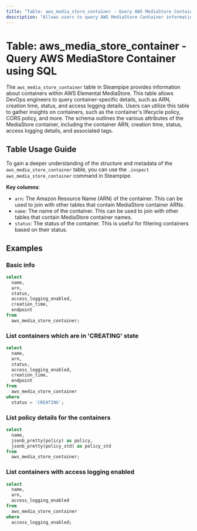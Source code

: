 ```yaml
---
title: "Table: aws_media_store_container - Query AWS MediaStore Container using SQL"
description: "Allows users to query AWS MediaStore Container information, including ARN, creation time, status, and access logging details."
---
```


# Table: aws_media_store_container - Query AWS MediaStore Container using SQL

The `aws_media_store_container` table in Steampipe provides information about containers within AWS Elemental MediaStore. This table allows DevOps engineers to query container-specific details, such as ARN, creation time, status, and access logging details. Users can utilize this table to gather insights on containers, such as the container's lifecycle policy, CORS policy, and more. The schema outlines the various attributes of the MediaStore container, including the container ARN, creation time, status, access logging details, and associated tags.

## Table Usage Guide

To gain a deeper understanding of the structure and metadata of the `aws_media_store_container` table, you can use the `.inspect aws_media_store_container` command in Steampipe.

**Key columns**:

- `arn`: The Amazon Resource Name (ARN) of the container. This can be used to join with other tables that contain MediaStore container ARNs.
- `name`: The name of the container. This can be used to join with other tables that contain MediaStore container names.
- `status`: The status of the container. This is useful for filtering containers based on their status.

## Examples

### Basic info

```sql
select
  name,
  arn,
  status,
  access_logging_enabled,
  creation_time,
  endpoint
from
  aws_media_store_container;
```

### List containers which are in 'CREATING' state

```sql
select
  name,
  arn,
  status,
  access_logging_enabled,
  creation_time,
  endpoint
from
  aws_media_store_container
where
  status = 'CREATING';
```

### List policy details for the containers

```sql
select
  name,
  jsonb_pretty(policy) as policy,
  jsonb_pretty(policy_std) as policy_std
from
  aws_media_store_container;
```

### List containers with access logging enabled

```sql
select
  name,
  arn,
  access_logging_enabled
from
  aws_media_store_container
where
  access_logging_enabled;
```
